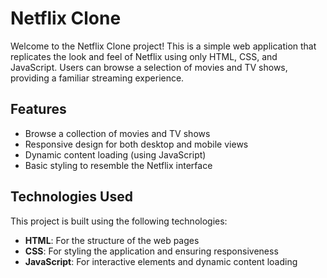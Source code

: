 # Netflix Clone

Welcome to the Netflix Clone project! This is a simple web application that replicates the look and feel of Netflix using only HTML, CSS, and JavaScript. Users can browse a selection of movies and TV shows, providing a familiar streaming experience.

## Features

- Browse a collection of movies and TV shows
- Responsive design for both desktop and mobile views
- Dynamic content loading (using JavaScript)
- Basic styling to resemble the Netflix interface

## Technologies Used

This project is built using the following technologies:

- **HTML**: For the structure of the web pages
- **CSS**: For styling the application and ensuring responsiveness
- **JavaScript**: For interactive elements and dynamic content loading

